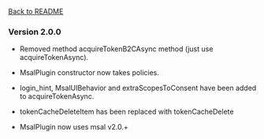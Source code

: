[Back to README](../README.md)

### Version 2.0.0

- Removed method acquireTokenB2CAsync method (just use acquireTokenAsync).

- MsalPlugin constructor now takes policies.

- login_hint, MsalUIBehavior and extraScopesToConsent have been added to acquireTokenAsync.
- tokenCacheDeleteItem has been replaced with tokenCacheDelete
- MsalPlugin now uses msal v2.0.+
